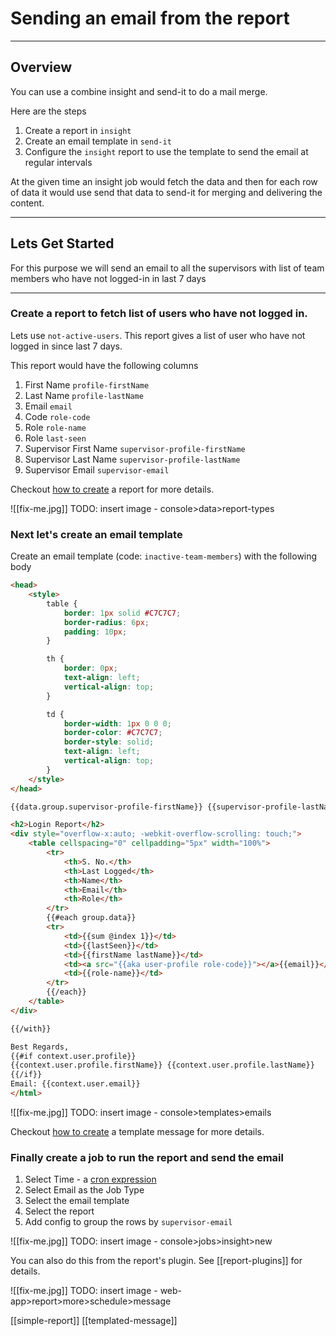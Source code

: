 # Sending an email from the report

---

## Overview
You can use a combine insight and send-it to do a mail merge. 

Here are the steps

1. Create a report in `insight`
2. Create an email template in `send-it`
3. Configure the `insight` report to use the template to send the email at regular intervals

At the given time an insight job would fetch the data and then for each row of data it would use send that data to send-it for merging and delivering the content.

---
## Lets Get Started
For this purpose we will send an email to all the supervisors with list of team members who have not logged-in in last 7 days

---
### Create a report to fetch list of users who have not logged in.
Lets use `not-active-users`. This report gives a list of user who have not logged in since last 7 days.  

This report would have the following columns
1. First Name `profile-firstName`
2. Last Name `profile-lastName`
3. Email `email`
4. Code `role-code`
5. Role `role-name`
6. Role `last-seen`
7. Supervisor First Name `supervisor-profile-firstName`
6. Supervisor Last Name `supervisor-profile-lastName`
7. Supervisor Email `supervisor-email`

Checkout [how to create](insight-report.md) a report for more details.

![[fix-me.jpg]]
TODO: insert image - console>data>report-types

### Next let's create an email template 
Create an email template (code: `inactive-team-members`) with the following body

```html
<head>
    <style>
        table {
            border: 1px solid #C7C7C7;
            border-radius: 6px;
            padding: 10px;
        }

        th {
            border: 0px;
            text-align: left;
            vertical-align: top;
        }

        td {
            border-width: 1px 0 0 0;
            border-color: #C7C7C7;
            border-style: solid;
            text-align: left;
            vertical-align: top;
        }
    </style>
</head>

{{data.group.supervisor-profile-firstName}} {{supervisor-profile-lastName}},

<h2>Login Report</h2>
<div style="overflow-x:auto; -webkit-overflow-scrolling: touch;">
    <table cellspacing="0" cellpadding="5px" width="100%">
        <tr>
            <th>S. No.</th>
            <th>Last Logged</th>
            <th>Name</th>
            <th>Email</th>
            <th>Role</th>
        </tr> 
        {{#each group.data}}
        <tr>
            <td>{{sum @index 1}}</td>
            <td>{{lastSeen}}</td>
            <td>{{firstName lastName}}</td>
            <td><a src="{{aka user-profile role-code}}"></a>{{email}}</td>
            <td>{{role-name}}</td>
        </tr> 
        {{/each}}
    </table>
</div>

{{/with}} 

Best Regards,
{{#if context.user.profile}}
{{context.user.profile.firstName}} {{context.user.profile.lastName}}
{{/if}}
Email: {{context.user.email}}
</html>
```


![[fix-me.jpg]]
TODO: insert image - console>templates>emails

Checkout [how to create](templated-message.md) a template message for more details.

### Finally create a job to run the report and send the email

1. Select Time - a [cron expression](https://www.freeformatter.com/cron-expression-generator-quartz.html)
2. Select Email as the  Job Type
3. Select the email template
4. Select the report
5. Add config to group the rows by `supervisor-email` 

![[fix-me.jpg]]
TODO: insert image - console>jobs>insight>new

You can also do this from the report's plugin. See [[report-plugins]] for details.

![[fix-me.jpg]]
TODO: insert image - web-app>report>more>schedule>message 

[[simple-report]]
[[templated-message]]

